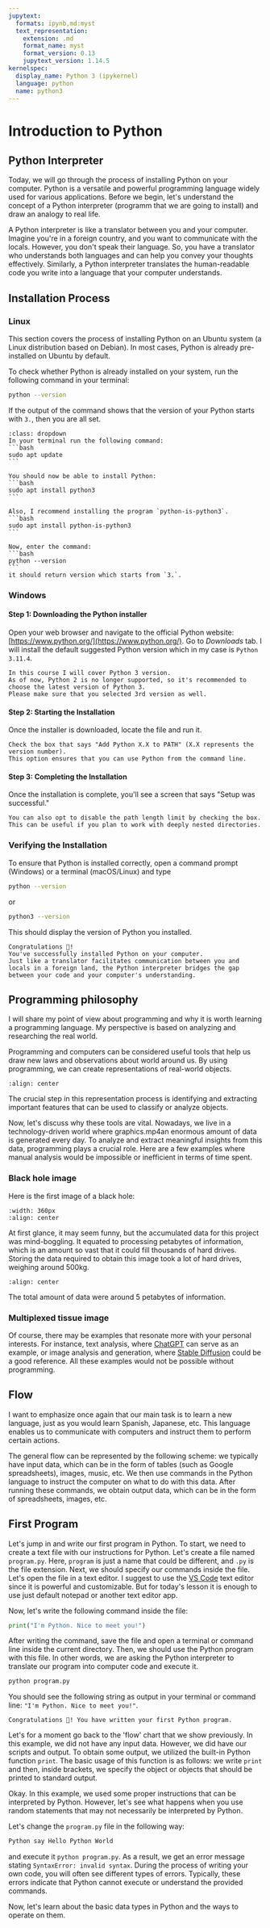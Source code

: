 ```yaml
---
jupytext:
  formats: ipynb,md:myst
  text_representation:
    extension: .md
    format_name: myst
    format_version: 0.13
    jupytext_version: 1.14.5
kernelspec:
  display_name: Python 3 (ipykernel)
  language: python
  name: python3
---
```


# Introduction to Python

## Python Interpreter
Today, we will go through the process of installing Python on your computer. 
Python is a versatile and powerful programming language widely used for various applications. 
Before we begin, let's understand the concept of a Python interpreter (programm that we are going to install) and draw an analogy to real life.

A Python interpreter is like a translator between you and your computer. 
Imagine you're in a foreign country, and you want to communicate with the locals. 
However, you don't speak their language. 
So, you have a translator who understands both languages and can help you convey your thoughts effectively. 
Similarly, a Python interpreter translates the human-readable code you write into a language that your computer understands.

## Installation Process

### Linux

This section covers the process of installing Python on an Ubuntu system (a Linux distribution based on Debian). In most cases, Python is already pre-installed on Ubuntu by default.

To check whether Python is already installed on your system, run the following command in your terminal:
```bash
python --version
```
If the output of the command shows that the version of your Python starts with `3.`, then you are all set.



````{admonition} If you got an error or your version starts with '2'
:class: dropdown
In your terminal run the following command:
```bash
sudo apt update
```

You should now be able to install Python:
```bash
sudo apt install python3
```

Also, I recommend installing the program `python-is-python3`.
```bash
sudo apt install python-is-python3
```

Now, enter the command:
```bash
python --version
```
it should return version which starts from `3.`.

````


### Windows

#### Step 1: Downloading the Python installer

Open your web browser and navigate to the official Python website: [https://www.python.org/](https://www.python.org/).
Go to *Downloads* tab.
I will install the default suggested Python version which in my case is `Python 3.11.4`.

```{warning}
In this course I will cover Python 3 version. 
As of now, Python 2 is no longer supported, so it's recommended to choose the latest version of Python 3.
Please make sure that you selected 3rd version as well.
```

#### Step 2: Starting the Installation

Once the installer is downloaded, locate the file and run it.

```{admonition} Installation on Windows
Check the box that says "Add Python X.X to PATH" (X.X represents the version number). 
This option ensures that you can use Python from the command line.
```
#### Step 3: Completing the Installation
Once the installation is complete, you'll see a screen that says "Setup was successful."
```{admonition} Installation on Windows
You can also opt to disable the path length limit by checking the box. This can be useful if you plan to work with deeply nested directories.
```

### Verifying the Installation

To ensure that Python is installed correctly, open a command prompt (Windows) or a terminal (macOS/Linux) and type 
```bash
python --version
```
or 
```bash
python3 --version
```
This should display the version of Python you installed.

```{admonition} Great job
Congratulations 🎉! 
You've successfully installed Python on your computer. 
Just like a translator facilitates communication between you and locals in a foreign land, the Python interpreter bridges the gap between your code and your computer's understanding. 
```



## Programming philosophy

I will share my point of view about programming and why it is worth learning a programming language. 
My perspective is based on analyzing and researching the real world.

Programming and computers can be considered useful tools that help us draw new laws and observations about world around us. 
By using programming, we can create representations of real-world objects.
```{image} ./pics/digitalize_world.gif
:align: center
```
The crucial step in this representation process is identifying and extracting important features that can be used to classify or analyze objects.

Now, let's discuss why these tools are vital. 
Nowadays, we live in a technology-driven world where graphics.mp4an enormous amount of data is generated every day. 
To analyze and extract meaningful insights from this data, programming plays a crucial role. Here are a few examples where manual analysis would be impossible or inefficient in terms of time spent.

### Black hole image

Here is the first image of a black hole:

```{image} ./pics/blackhole.jpg
:width: 360px
:align: center
```
At first glance, it may seem funny, but the accumulated data for this project was mind-boggling. It equated to processing petabytes of information, which is an amount so vast that it could fill thousands of hard drives.
Storing the data required to obtain this image took a lot of hard drives, weighing around 500kg.
```{image} ./pics/hard_drives.gif
:align: center
```

The total amount of data were around 5 petabytes of information. 



### Multiplexed tissue image

Of course, there may be examples that resonate more with your personal interests. 
For instance, text analysis, where [ChatGPT](https://chat.openai.com/) can serve as an example, or image analysis and generation, where [Stable Diffusion](https://en.wikipedia.org/wiki/Stable_Diffusion) could be a good reference. All these examples would not be possible without programming.


## Flow

I want to emphasize once again that our main task is to learn a new language, just as you would learn Spanish, Japanese, etc. This language enables us to communicate with computers and instruct them to perform certain actions.

The general flow can be represented by the following scheme: we typically have input data, which can be in the form of tables (such as Google spreadsheets), images, music, etc. We then use commands in the Python language to instruct the computer on what to do with this data. After running these commands, we obtain output data, which can be in the form of spreadsheets, images, etc.

## First Program

Let's jump in and write our first program in Python. 
To start, we need to create a text file with our instructions for Python. 
Let's create a file named `program.py`. 
Here, `program` is just a name that could be different, and `.py` is the file extension. 
Next, we should specify our commands inside the file. 
Let's open the file in a text editor. I suggest to use the [VS Code](https://code.visualstudio.com/) text editor since it is powerful and customizable.
But for today's lesson it is enough to use just default notepad or another text editor app.

Now, let's write the following command inside the file:
```python
print("I'm Python. Nice to meet you!")
```
After writing the command, save the file and open a terminal or command line inside the current directory. 
Then, we should use the Python program with this file. 
In other words, we are asking the Python interpreter to translate our program into computer code and execute it.

```bash
python program.py
```
You should see the following string as output in your terminal or command line: `"I'm Python. Nice to meet you!"`.

```{admonition} Great job
Congratulations 🎉! You have written your first Python program.
```

Let's for a moment go back to the 'flow' chart that we show previously.
In this example, we did not have any input data. However, we did have our scripts and output. To obtain some output, we utilized the built-in Python function `print`. The basic usage of this function is as follows: we write `print` and then, inside brackets, we specify the object or objects that should be printed to standard output.

Okay. In this example, we used some proper instructions that can be interpreted by Python. However, let's see what happens when you use random statements that may not necessarily be interpreted by Python.

Let's change the `program.py` file in the following way:
```python
Python say Hello Python World
```
and execute it `python program.py`. As a result, we get an error message stating `SyntaxError: invalid syntax`. During the process of writing your own code, you will often see different types of errors. Typically, these errors indicate that Python cannot execute or understand the provided commands.

Now, let's learn about the basic data types in Python and the ways to operate on them.
